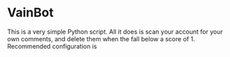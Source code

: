 # VainBot
This is a very simple Python script.
All it does is scan your account for your own comments, and delete them when the fall below a score of 1.
Recommended configuration is 
